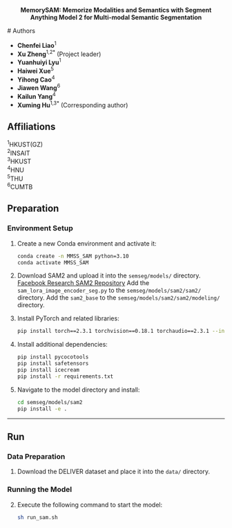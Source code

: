 <p align="center"><strong>MemorySAM: Memorize Modalities and Semantics with Segment Anything Model 2 for Multi-modal Semantic Segmentation</strong></p>
# Authors

- **Chenfei Liao**<sup>1</sup>
- **Xu Zheng**<sup>1,2</sup><sup>*</sup> (Project leader)
- **Yuanhuiyi Lyu**<sup>1</sup>
- **Haiwei Xue**<sup>5</sup>
- **Yihong Cao**<sup>4</sup>
- **Jiawen Wang**<sup>6</sup>
- **Kailun Yang**<sup>4</sup>
- **Xuming Hu**<sup>1,3</sup><sup>*</sup> (Corresponding author)

## Affiliations

<sup>1</sup>HKUST(GZ)  <br>
<sup>2</sup>INSAIT  <br>
<sup>3</sup>HKUST  <br>
<sup>4</sup>HNU  <br>
<sup>5</sup>THU  <br>
<sup>6</sup>CUMTB

## Preparation

### Environment Setup

1. Create a new Conda environment and activate it:
    ```bash
    conda create -n MMSS_SAM python=3.10 
    conda activate MMSS_SAM
    ```

2. Download SAM2 and upload it into the `semseg/models/` directory. [Facebook Research SAM2 Repository](https://github.com/facebookresearch/sam2)
   Add the `sam_lora_image_encoder_seg.py` to the `semseg/models/sam2/sam2/` directory.
   Add the `sam2_base` to the `semseg/models/sam2/sam2/modeling/` directory.

2. Install PyTorch and related libraries:
    ```bash
    pip install torch==2.3.1 torchvision==0.18.1 torchaudio==2.3.1 --index-url https://download.pytorch.org/whl/cu121
    ```

3. Install additional dependencies:
    ```bash
    pip install pycocotools
    pip install safetensors
    pip install icecream
    pip install -r requirements.txt
    ```

4. Navigate to the model directory and install:
    ```bash
    cd semseg/models/sam2
    pip install -e .
    ```

---

## Run

### Data Preparation

1. Download the DELIVER dataset and place it into the `data/` directory.

### Running the Model

2. Execute the following command to start the model:
    ```bash
    sh run_sam.sh
    ```
